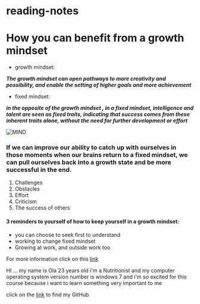 # reading-notes

# How you can benefit from a growth mindset 
* growth mindset: 

***The growth mindset can open pathways to more creativity and possibility, and enable the setting of higher goals and more achievement***
* fixed mindset:

***in the opposite of the growth mindset  , in a fixed mindset, intelligence and talent are seen as fixed traits, indicating that success comes from these inherent traits alone, without the need for further development or effort***

![MIND](https://i2.wp.com/atlassianblog.wpengine.com/wp-content/uploads/NewGrowthMindset2.png?resize=768%2C960&ssl=1)

### If we can improve our ability to catch up with ourselves in those moments when our brains return to a fixed mindset, we can pull ourselves back into a growth state and be more successful in the end.

1. Challenges
2. Obstacles
3. Effort
4. Criticism
5. The success of others 

#### 3 reminders to yourself of how to keep yourself in a growth mindset:
* you can choose to seek first to understand
* working to change fixed mindset
* Growing at work, and outside work too

For more information click on this [link](https://www.atlassian.com/blog/inside-atlassian/growth-mindset) 

HI ... my name is Ola 23 years old i'm a Nutritionist and my computer operating system version number is windows 7 and i'm so excited for this course because i want to learn something very important to me 

click on the [link](https://github.com/olaaltaslaq) to find my GitHub 

